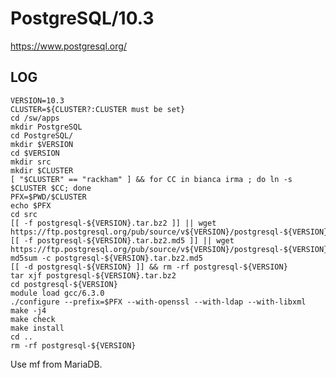 PostgreSQL/10.3
===============

<https://www.postgresql.org/>

LOG
---


    VERSION=10.3
    CLUSTER=${CLUSTER?:CLUSTER must be set}
    cd /sw/apps
    mkdir PostgreSQL
    cd PostgreSQL/
    mkdir $VERSION
    cd $VERSION
    mkdir src
    mkdir $CLUSTER
    [ "$CLUSTER" == "rackham" ] && for CC in bianca irma ; do ln -s $CLUSTER $CC; done
    PFX=$PWD/$CLUSTER
    echo $PFX
    cd src
    [[ -f postgresql-${VERSION}.tar.bz2 ]] || wget https://ftp.postgresql.org/pub/source/v${VERSION}/postgresql-${VERSION}.tar.bz2
    [[ -f postgresql-${VERSION}.tar.bz2.md5 ]] || wget https://ftp.postgresql.org/pub/source/v${VERSION}/postgresql-${VERSION}.tar.bz2.md5
    md5sum -c postgresql-${VERSION}.tar.bz2.md5
    [[ -d postgresql-${VERSION} ]] && rm -rf postgresql-${VERSION}
    tar xjf postgresql-${VERSION}.tar.bz2 
    cd postgresql-${VERSION}
    module load gcc/6.3.0
    ./configure --prefix=$PFX --with-openssl --with-ldap --with-libxml 
    make -j4
    make check
    make install
    cd ..
    rm -rf postgresql-${VERSION}


Use mf from MariaDB.
